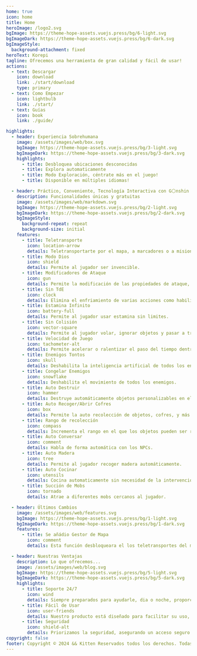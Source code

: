 ```yaml
---
home: true
icon: home
title: Home
heroImage: /logo2.svg
bgImage: https://theme-hope-assets.vuejs.press/bg/6-light.svg
bgImageDark: https://theme-hope-assets.vuejs.press/bg/6-dark.svg
bgImageStyle:
  background-attachment: fixed
heroText: Korepi
tagline: Ofrecemos una herramienta de gran calidad y fácil de usar!
actions:
  - text: Descargar
    icon: download
    link: ./start/download
    type: primary
  - text: Como Empezar
    icon: lightbulb
    link: ./start/
  - text: Guías
    icon: book
    link: ./guide/

highlights:
  - header: Experiencia Sobrehumana
    image: /assets/images/web/box.svg
    bgImage: https://theme-hope-assets.vuejs.press/bg/3-light.svg
    bgImageDark: https://theme-hope-assets.vuejs.press/bg/3-dark.svg
    highlights:
      - title: Desbloquea ubicaciones desconocidas
      - title: Explora automaticamente 
      - title: Modo Exploración, céntrate más en el juego!
      - title: Disponible en múltiples idiomas!

  - header: Práctico, Conveniente, Tecnología Interactiva con G⚪nshin
    description: Funcionalidades únicas y gratuitas
    image: /assets/images/web/markdown.svg
    bgImage: https://theme-hope-assets.vuejs.press/bg/2-light.svg
    bgImageDark: https://theme-hope-assets.vuejs.press/bg/2-dark.svg
    bgImageStyle:
      background-repeat: repeat
      background-size: initial
    features:
      - title: Teletransporte
        icon: location-arrow
        details: Teletransportarte por el mapa, a marcadores o a misiones.
      - title: Modo Dios
        icon: shield
        details: Permite al jugador ser invencible.
      - title: Modificadores de Ataque
        icon: gun
        details: Permite la modificación de las propiedades de ataque, incluyendo multi-golpe/objetivo/animación.
      - title: Sin TdE
        icon: clock
        details: Elimina el enfriamiento de varias acciones como habilidades, definitivas, esprint, y ataques cargados.
      - title: Estamina Infinito
        icon: battery-full
        details: Permite al jugador usar estamina sin limites.
      - title: Sin Colisión
        icon: vector-square
        details: Permite al jugador volar, ignorar objetos y pasar a traves de ellos.
      - title: Velocidad de Juego
        icon: tachometer-alt
        details: Permite acelerar o ralentizar el paso del tiempo dentro del juego.
      - title: Enemigos Tontos
        icon: skull
        details: Deshabilita la inteligencia artificial de todos los enemigos.
      - title: Congelar Enemigos
        icon: snowflake
        details: Deshabilita el movimiento de todos los enemigos.
      - title: Auto Destruir
        icon: hammer
        details: Destruye automáticamente objetos personalizables en el ambiente.
      - title: Auto Recoger/Abrir Cofres
        icon: box
        details: Permite la auto recolección de objetos, cofres, y más!
      - title: Rango de recolección
        icon: compass
        details: Incrementa el rango en el que los objetos pueden ser recogidos.
      - title: Auto Conversar
        icon: comment
        details: Habla de forma automática con los NPCs.
      - title: Auto Madera
        icon: tree
        details: Permite al jugador recoger madera automáticamente.
      - title: Auto Cocinar
        icon: utensils
        details: Cocina automaticamente sin necesidad de la intervención del jugador.
      - title: Succión de Mobs
        icon: tornado
        details: Atrae a diferentes mobs cercanos al jugador.

  - header: Últimos Cambios
    image: /assets/images/web/features.svg
    bgImage: https://theme-hope-assets.vuejs.press/bg/1-light.svg
    bgImageDark: https://theme-hope-assets.vuejs.press/bg/1-dark.svg
    features:
      - title: Se añádio Gestor de Mapa
        icon: comment
        details: Esta función desbloqueara el los teletransportes del mapa automaticamente.

  - header: Nuestras Ventajas
    description: Lo que ofrecemos...
    image: /assets/images/web/blog.svg
    bgImage: https://theme-hope-assets.vuejs.press/bg/5-light.svg
    bgImageDark: https://theme-hope-assets.vuejs.press/bg/5-dark.svg
    highlights:
      - title: Soporte 24/7
        icon: wind
        details: Siempre preparados para ayudarle, dia o noche, proporcionando un soporte 24/7 confiable.
      - title: Fácil de Usar
        icon: user-friends
        details: Nuestro producto está diseñado para facilitar su uso, garantizando una experiencia cómoda y fácil de usar.
      - title: Seguridad
        icon: shield-alt
        details: Priorizamos la seguridad, asegurando un acceso seguro y protegiendo tu información
copyright: false
footer: Copyright © 2024 && Kitten Reservados todos los derechos. Todas las demás marcas, capturas de pantalla, logotipos y derechos de autor son propiedad de sus respectivos dueños.
---
```

